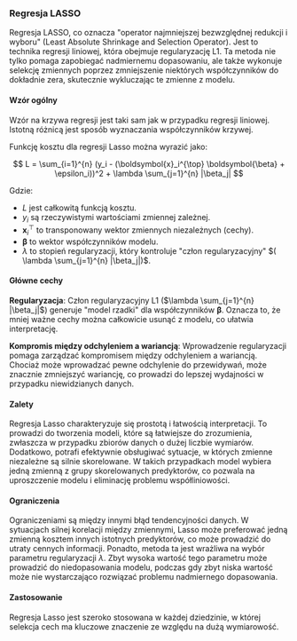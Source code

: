 ### Regresja LASSO

Regresja LASSO, co oznacza "operator najmniejszej bezwzględnej redukcji i wyboru" (Least Absolute Shrinkage and Selection Operator). Jest to technika regresji liniowej, która obejmuje regularyzację L1. Ta metoda nie tylko pomaga zapobiegać nadmiernemu dopasowaniu, ale także wykonuje selekcję zmiennych poprzez zmniejszenie niektórych współczynników do dokładnie zera, skutecznie wykluczając te zmienne z modelu.

#### Wzór ogólny
Wzór na krzywa regresji jest taki sam jak w przypadku regresji liniowej. Istotną różnicą jest sposób wyznaczania współczynników krzywej.

Funkcję kosztu dla regresji Lasso można wyrazić jako:

$$
L = \sum_{i=1}^{n} (y_i - (\boldsymbol{x}_i^{\top} \boldsymbol{\beta} + \epsilon_i))^2 + \lambda \sum_{j=1}^{n} |\beta_j|
$$

Gdzie:
- $L$ jest całkowitą funkcją kosztu.
- $y_i$ są rzeczywistymi wartościami zmiennej zależnej.
- $\boldsymbol{x}_i^{\top}$ to transponowany wektor zmiennych niezależnych (cechy).
- $\boldsymbol{\beta}$ to wektor współczynników modelu.
- $\lambda$ to stopień regularyzacji, który kontroluje "człon regularyzacyjny" $( \lambda \sum_{j=1}^{n} |\beta_j|)$.

#### Główne cechy

**Regularyzacja**: Człon regularyzacyjny L1 ($\lambda \sum_{j=1}^{n} |\beta_j|$) generuje "model rzadki" dla współczynników $\boldsymbol{ \beta }$. Oznacza to, że mniej ważne cechy można całkowicie usunąć z modelu, co ułatwia interpretację.

**Kompromis między odchyleniem a wariancją**: Wprowadzenie regularyzacji pomaga zarządzać kompromisem między odchyleniem a wariancją. Chociaż może wprowadzać pewne odchylenie do przewidywań, może znacznie zmniejszyć wariancję, co prowadzi do lepszej wydajności w przypadku niewidzianych danych.


#### Zalety
Regresja Lasso charakteryzuje się prostotą i łatwością interpretacji. To prowadzi do tworzenia modeli, które są łatwiejsze do zrozumienia, zwłaszcza w przypadku zbiorów danych o dużej liczbie wymiarów. Dodatkowo, potrafi efektywnie obsługiwać sytuacje, w których zmienne niezależne są silnie skorelowane. W takich przypadkach model wybiera jedną zmienną z grupy skorelowanych predyktorów, co pozwala na uproszczenie modelu i eliminację problemu współliniowości.

#### Ograniczenia
Ograniczeniami są między innymi błąd tendencyjności danych. W sytuacjach silnej korelacji między zmiennymi, Lasso może preferować jedną zmienną kosztem innych istotnych predyktorów, co może prowadzić do utraty cennych informacji. Ponadto, metoda ta jest wrażliwa na wybór parametru regularyzacji $\lambda$. Zbyt wysoka wartość tego parametru może prowadzić do niedopasowania modelu, podczas gdy zbyt niska wartość może nie wystarczająco rozwiązać problemu nadmiernego dopasowania.

#### Zastosowanie
Regresja Lasso jest szeroko stosowana w każdej dziedzinie, w której selekcja cech ma kluczowe znaczenie ze względu na dużą wymiarowość.
